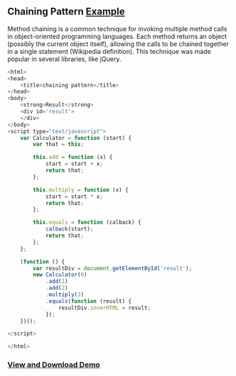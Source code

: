 ## Chaining Pattern [Example](https://plnkr.co/edit/T3Q8AjJpNX7dsJrorGfr?p=preview)

Method chaining is a common technique for invoking multiple method calls in object-oriented programming languages. Each method returns an object (possibly the current object itself), allowing the calls to be chained together in a single statement (Wikipedia definition). This technique was made popular in several libraries, like jQuery.

``` js
<html>
<head>
    <title>chaining pattern</title>
</head>
<body>
    <strong>Result</strong>
    <div id='result'>
    </div>
</body>
<script type="text/javascript">
    var Calculator = function (start) {
        var that = this;

        this.add = function (x) {
            start = start + x;
            return that;
        };

        this.multiply = function (x) {
            start = start * x;
            return that;
        };

        this.equals = function (calback) {
            calback(start);
            return that;
        };
    };

    (function () {
        var resultDiv = document.getElementById('result');
        new Calculator(0)
            .add(1)
            .add(2)
            .multiply(3)
            .equals(function (result) {
                resultDiv.innerHTML = result;
            });
    })();

</script>

</html>
```

### [View and Download Demo](https://plnkr.co/edit/T3Q8AjJpNX7dsJrorGfr?p=preview)
